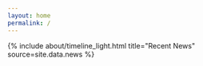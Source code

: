 ```yaml
---
layout: home
permalink: /
---
```


<div class="row">
{% include about/timeline_light.html title="Recent News" source=site.data.news %}
</div>
